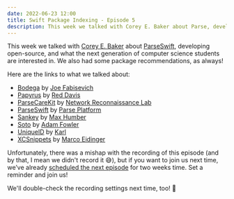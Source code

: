 ```yaml
---
date: 2022-06-23 12:00
title: Swift Package Indexing - Episode 5
description: This week we talked with Corey E. Baker about Parse, developing open-source, and what the next generation of computer science students are interested in. We also had some package recommendations, as always!
---
```


This week we talked with [Corey E. Baker](https://twitter.com/DrCoreyBaker) about [ParseSwift](https://swiftpackageindex.com/parse-community/Parse-Swift), developing open-source, and what the next generation of computer science students are interested in. We also had some package recommendations, as always!

Here are the links to what we talked about:

- [Bodega](https://swiftpackageindex.com/mergesort/Bodega) by [Joe Fabisevich](https://swiftpackageindex.com/mergesort)
- [Papyrus](https://swiftpackageindex.com/reddavis/Papyrus) by [Red Davis](https://swiftpackageindex.com/reddavis)
- [ParseCareKit](https://swiftpackageindex.com/netreconlab/ParseCareKit) by [Network Reconnaissance Lab](https://swiftpackageindex.com/netreconlab)
- [ParseSwift](https://swiftpackageindex.com/parse-community/Parse-Swift) by [Parse Platform](https://swiftpackageindex.com/parse-community)
- [Sankey](https://swiftpackageindex.com/maxhumber/Sankey) by [Max Humber](https://twitter.com/maxhumber)
- [Soto](https://swiftpackageindex.com/soto-project/soto) by [Adam Fowler](https://twitter.com/o_aberration)
- [UniqueID](https://swiftpackageindex.com/karwa/uniqueid) by [Karl](https://swiftpackageindex.com/karwa)
- [XCSnippets](https://swiftpackageindex.com/MarcoEidinger/XCSnippets) by [Marco Eidinger](https://swiftpackageindex.com/MarcoEidinger)

Unfortunately, there was a mishap with the recording of this episode (and by that, I mean we didn't record it 😅), but if you want to join us next time, we’ve already [scheduled the next episode](https://twitter.com/i/spaces/1PlKQaNYkAVKE) for two weeks time. Set a reminder and join us!

We'll double-check the recording settings next time, too! 🙈
